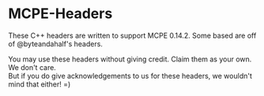 # MCPE-Headers

These C++ headers are written to support MCPE 0.14.2. Some based are off of @byteandahalf's headers.

You may use these headers without giving credit. Claim them as your own. We don't care.  
But if you do give acknowledgements to us for these headers, we wouldn't mind that either! =)
